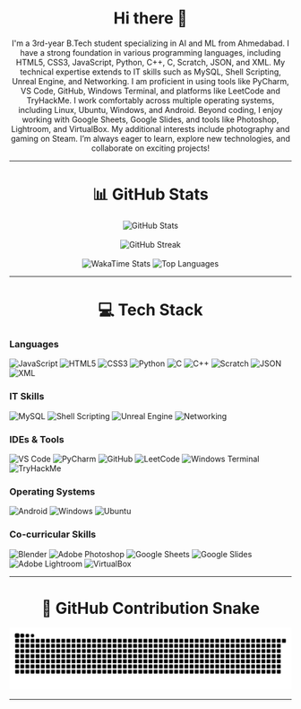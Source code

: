 <h1 align="center">Hi there 👋</h1>
<p align="center">
  I'm a 3rd-year B.Tech student specializing in AI and ML from Ahmedabad. I have a strong foundation in various programming languages, including HTML5, CSS3, JavaScript, Python, C++, C, Scratch, JSON, and XML. My technical expertise extends to IT skills such as MySQL, Shell Scripting, Unreal Engine, and Networking. I am proficient in using tools like PyCharm, VS Code, GitHub, Windows Terminal, and platforms like LeetCode and TryHackMe. I work comfortably across multiple operating systems, including Linux, Ubuntu, Windows, and Android. Beyond coding, I enjoy working with Google Sheets, Google Slides, and tools like Photoshop, Lightroom, and VirtualBox. My additional interests include photography and gaming on Steam. I’m always eager to learn, explore new technologies, and collaborate on exciting projects!
</p>

---

<h1 align="center">📊 GitHub Stats</h1>

<div align="center">
  
  <img src="https://github-readme-stats.vercel.app/api?username=VishveshSharma2005&show=reviews,discussions_started,prs_merged,&show_icons=true&bg_color=0D1117&text_color=ffffff&rank_icon=github" alt="GitHub Stats" />
  <br><br>
<img src="https://github-readme-streak-stats.herokuapp.com?user=VishveshSharma2005&theme=github-dark-blue&hide_border=true" alt="GitHub Streak" />
  <br><br> 
  <img src="https://github-readme-stats.vercel.app/api/wakatime?username=VishveshSharma2005&bg_color=0D1117&text_color=ffffff&layout=compact" alt="WakaTime Stats" />
  <img src="https://github-readme-stats.vercel.app/api/top-langs/?username=VishveshSharma2005&layout=compact&bg_color=0D1117&text_color=ffffff&langs_count=10" alt="Top Languages" />

</div>

---

<h1 align="center">💻 Tech Stack</h1>

<h3 align="left">Languages</h3>
<div align="left">
  <img src="https://img.shields.io/badge/JavaScript-F7DF1E?style=for-the-badge&logo=javascript&logoColor=black" alt="JavaScript" />
  <img src="https://img.shields.io/badge/HTML5-E34F26?style=for-the-badge&logo=html5&logoColor=white" alt="HTML5" />
  <img src="https://img.shields.io/badge/CSS3-1572B6?style=for-the-badge&logo=css3&logoColor=white" alt="CSS3" />
  <img src="https://img.shields.io/badge/Python-3776AB?style=for-the-badge&logo=python&logoColor=white" alt="Python" />
  <img src="https://img.shields.io/badge/C-A8B9CC?style=for-the-badge&logo=c&logoColor=white" alt="C" />
  <img src="https://img.shields.io/badge/C++-00599C?style=for-the-badge&logo=cplusplus&logoColor=white" alt="C++" />
  <img src="https://img.shields.io/badge/Scratch-4D97FF?style=for-the-badge&logo=scratch&logoColor=white" alt="Scratch" />
  <img src="https://img.shields.io/badge/JSON-000000?style=for-the-badge&logo=json&logoColor=white" alt="JSON" />
  <img src="https://img.shields.io/badge/XML-FF6600?style=for-the-badge&logo=xml&logoColor=white" alt="XML" />
</div>

<h3 align="left">IT Skills</h3>
<div align="left">
  <img src="https://img.shields.io/badge/MySQL-4479A1?style=for-the-badge&logo=mysql&logoColor=white" alt="MySQL" />
  <img src="https://img.shields.io/badge/Shell_Scripting-4EAA25?style=for-the-badge&logo=gnu-bash&logoColor=white" alt="Shell Scripting" />
  <img src="https://img.shields.io/badge/Unreal%20Engine-0E1128?style=for-the-badge&logo=unreal-engine&logoColor=white" alt="Unreal Engine" />
  <img src="https://img.shields.io/badge/Networking-0078D7?style=for-the-badge&logo=network&logoColor=white" alt="Networking" />
</div>

<h3 align="left">IDEs & Tools</h3>
<div align="left">
  <img src="https://img.shields.io/badge/VS%20Code-007ACC?style=for-the-badge&logo=visual-studio-code&logoColor=white" alt="VS Code" />
  <img src="https://img.shields.io/badge/PyCharm-000000.svg?&style=for-the-badge&logo=PyCharm&logoColor=white" alt="PyCharm" />
  <img src="https://img.shields.io/badge/GitHub-181717?style=for-the-badge&logo=github&logoColor=white" alt="GitHub" />
  <img src="https://img.shields.io/badge/LeetCode-FFA116?style=for-the-badge&logo=leetcode&logoColor=white" alt="LeetCode" />
  <img src="https://img.shields.io/badge/Windows%20Terminal-4D4D4D?style=for-the-badge&logo=windows-terminal&logoColor=white" alt="Windows Terminal" />
  <img src="https://img.shields.io/badge/TryHackMe-2E2E2E?style=for-the-badge&logo=tryhackme&logoColor=white" alt="TryHackMe" />
</div>

<h3 align="left">Operating Systems</h3>
<div align="left">
  <img src="https://img.shields.io/badge/Android-3DDC84?style=for-the-badge&logo=android&logoColor=white" alt="Android" />
  <img src="https://img.shields.io/badge/Windows-0078D6?style=for-the-badge&logo=windows&logoColor=white" alt="Windows" />
  <img src="https://img.shields.io/badge/Ubuntu-E95420?style=for-the-badge&logo=ubuntu&logoColor=white" alt="Ubuntu" />
</div>

<h3 align="left">Co-curricular Skills</h3>
<div align="left">
  <img src="https://img.shields.io/badge/Blender-F5792A?style=for-the-badge&logo=blender&logoColor=white" alt="Blender" />
  <img src="https://img.shields.io/badge/Adobe%20Photoshop-31A8FF?style=for-the-badge&logo=Adobe%20Photoshop&logoColor=black" alt="Adobe Photoshop" />
  <img src="https://img.shields.io/badge/Google%20Sheets-0F9D58?style=for-the-badge&logo=google-sheets&logoColor=white" alt="Google Sheets" />
  <img src="https://img.shields.io/badge/Google%20Slides-F4B400?style=for-the-badge&logo=google-slides&logoColor=white" alt="Google Slides" />
  <img src="https://img.shields.io/badge/Adobe%20Lightroom-31A8FF?style=for-the-badge&logo=Adobe%20Lightroom&logoColor=white" alt="Adobe Lightroom" />
  <img src="https://img.shields.io/badge/VirtualBox-183A61?style=for-the-badge&logo=virtualbox&logoColor=white" alt="VirtualBox" />
</div>

---

<h1 align="center">🐍 GitHub Contribution Snake</h1>

<div align="center">
  
  ![GitHub Snake dark](https://github.com/ankitpathak62/ankitpathak62/blob/output/github-snake-dark.svg)
  
</div>


---

<!---
VishveshSharma2005/VishveshSharma2005 is a ✨ special ✨ repository because its `README.md` (this file) appears on your GitHub profile.
You can click the Preview link to take a look at your changes.
--->
